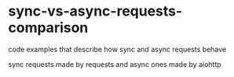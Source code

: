 # sync-vs-async-requests-comparison
code examples that describe how sync and async requests behave

sync requests made by requests and async ones made by aiohttp
